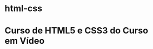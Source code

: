 # html-css
<html lang="pt-BR">
<body>
  <h1>Curso de HTML5 e CSS3 do Curso em Vídeo</h1>
  <a href="https://anaflavia404.github.io/html-css/">
</body>
</html>
